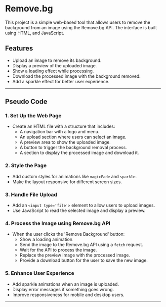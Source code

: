 # Remove.bg

This project is a simple web-based tool that allows users to remove the background from an image using the Remove.bg API. The interface is built using HTML, and JavaScript.

## Features
- Upload an image to remove its background.
- Display a preview of the uploaded image.
- Show a loading effect while processing.
- Download the processed image with the background removed.
- Add a sparkle effect for better user experience.

---

## Pseudo Code

### 1. **Set Up the Web Page**
   - Create an HTML file with a structure that includes:
     - A navigation bar with a logo and menu.
     - An upload section where users can select an image.
     - A preview area to show the uploaded image.
     - A button to trigger the background removal process.
     - A section to display the processed image and download it.
   
### 2. **Style the Page**
   - Add custom styles for animations like `magicFade` and `sparkle`.
   - Make the layout responsive for different screen sizes.

### 3. **Handle File Upload**
   - Add an `<input type='file'>` element to allow users to upload images.
   - Use JavaScript to read the selected image and display a preview.

### 4. **Process the Image using Remove.bg API**
   - When the user clicks the 'Remove Background' button:
     - Show a loading animation.
     - Send the image to the Remove.bg API using a `fetch` request.
     - Wait for the API to process the image.
     - Replace the preview image with the processed image.
     - Provide a download button for the user to save the new image.

### 5. **Enhance User Experience**
   - Add sparkle animations when an image is uploaded.
   - Display error messages if something goes wrong.
   - Improve responsiveness for mobile and desktop users.

---
